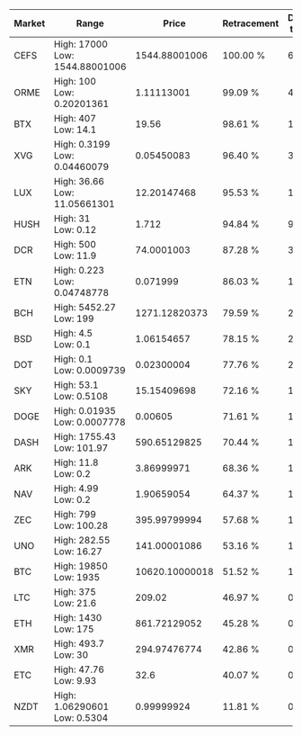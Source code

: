 | Market | Range | Price| Retracement | Doubles to 50% |
| --- | --- | --- | --- | --- |
| CEFS | High: 17000<br />Low: 1544.88001006 | 1544.88001006 | 100.00 % | 6.00 |
| ORME | High: 100<br />Low: 0.20201361 | 1.11113001 | 99.09 % | 45.09 |
| BTX | High: 407<br />Low: 14.1 | 19.56 | 98.61 % | 10.76 |
| XVG | High: 0.3199<br />Low: 0.04460079 | 0.05450083 | 96.40 % | 3.34 |
| LUX | High: 36.66<br />Low: 11.05661301 | 12.20147468 | 95.53 % | 1.96 |
| HUSH | High: 31<br />Low: 0.12 | 1.712 | 94.84 % | 9.09 |
| DCR | High: 500<br />Low: 11.9 | 74.0001003 | 87.28 % | 3.46 |
| ETN | High: 0.223<br />Low: 0.04748778 | 0.071999 | 86.03 % | 1.88 |
| BCH | High: 5452.27<br />Low: 199 | 1271.12820373 | 79.59 % | 2.22 |
| BSD | High: 4.5<br />Low: 0.1 | 1.06154657 | 78.15 % | 2.17 |
| DOT | High: 0.1<br />Low: 0.0009739 | 0.02300004 | 77.76 % | 2.20 |
| SKY | High: 53.1<br />Low: 0.5108 | 15.15409698 | 72.16 % | 1.77 |
| DOGE | High: 0.01935<br />Low: 0.0007778 | 0.00605 | 71.61 % | 1.66 |
| DASH | High: 1755.43<br />Low: 101.97 | 590.65129825 | 70.44 % | 1.57 |
| ARK | High: 11.8<br />Low: 0.2 | 3.86999971 | 68.36 % | 1.55 |
| NAV | High: 4.99<br />Low: 0.2 | 1.90659054 | 64.37 % | 1.36 |
| ZEC | High: 799<br />Low: 100.28 | 395.99799994 | 57.68 % | 1.14 |
| UNO | High: 282.55<br />Low: 16.27 | 141.00001086 | 53.16 % | 1.06 |
| BTC | High: 19850<br />Low: 1935 | 10620.10000018 | 51.52 % | 1.03 |
| LTC | High: 375<br />Low: 21.6 | 209.02 | 46.97 % | 0.00 |
| ETH | High: 1430<br />Low: 175 | 861.72129052 | 45.28 % | 0.00 |
| XMR | High: 493.7<br />Low: 30 | 294.97476774 | 42.86 % | 0.00 |
| ETC | High: 47.76<br />Low: 9.93 | 32.6 | 40.07 % | 0.00 |
| NZDT | High: 1.06290601<br />Low: 0.5304 | 0.99999924 | 11.81 % | 0.00 |
